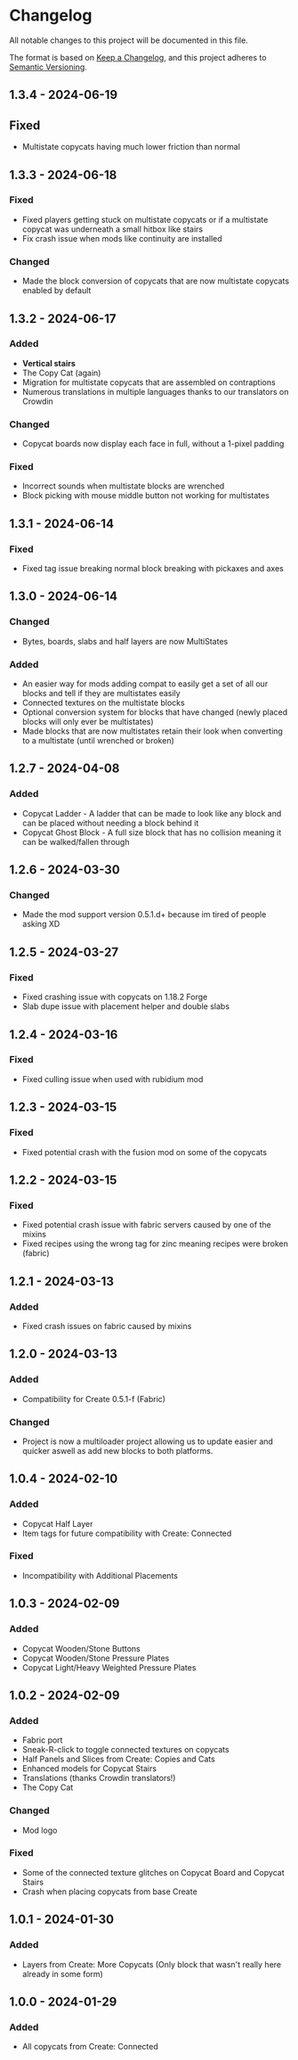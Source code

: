 # Changelog

All notable changes to this project will be documented in this file.

The format is based on [Keep a Changelog](https://keepachangelog.com/en/1.0.0/),
and this project adheres to [Semantic Versioning](https://semver.org/spec/v2.0.0.html).

## 1.3.4 - 2024-06-19

## Fixed

- Multistate copycats having much lower friction than normal

## 1.3.3 - 2024-06-18

### Fixed

- Fixed players getting stuck on multistate copycats or if a multistate copycat was underneath a small hitbox like stairs
- Fix crash issue when mods like continuity are installed

### Changed

- Made the block conversion of copycats that are now multistate copycats enabled by default

## 1.3.2 - 2024-06-17

### Added

- **Vertical stairs**
- The Copy Cat (again)
- Migration for multistate copycats that are assembled on contraptions
- Numerous translations in multiple languages thanks to our translators on Crowdin

### Changed

- Copycat boards now display each face in full, without a 1-pixel padding

### Fixed

- Incorrect sounds when multistate blocks are wrenched
- Block picking with mouse middle button not working for multistates

## 1.3.1 - 2024-06-14

### Fixed

- Fixed tag issue breaking normal block breaking with pickaxes and axes

## 1.3.0 - 2024-06-14
### Changed

- Bytes, boards, slabs and half layers are now MultiStates

### Added

- An easier way for mods adding compat to easily get a set of all our blocks and tell if they are multistates easily
- Connected textures on the multistate blocks
- Optional conversion system for blocks that have changed (newly placed blocks will only ever be multistates)
- Made blocks that are now multistates retain their look when converting to a multistate (until wrenched or broken)

## 1.2.7 - 2024-04-08

### Added

- Copycat Ladder - A ladder that can be made to look like any block and can be placed without needing a block behind it
- Copycat Ghost Block - A full size block that has no collision meaning it can be walked/fallen through

## 1.2.6 - 2024-03-30

### Changed

- Made the mod support version 0.5.1.d+ because im tired of people asking XD


## 1.2.5 - 2024-03-27

### Fixed
- Fixed crashing issue with copycats on 1.18.2 Forge
- Slab dupe issue with placement helper and double slabs


## 1.2.4 - 2024-03-16

### Fixed
- Fixed culling issue when used with rubidium mod

## 1.2.3 - 2024-03-15

### Fixed
- Fixed potential crash with the fusion mod on some of the copycats

## 1.2.2 - 2024-03-15

### Fixed
- Fixed potential crash issue with fabric servers caused by one of the mixins
- Fixed recipes using the wrong tag for zinc meaning recipes were broken (fabric)

## 1.2.1 - 2024-03-13

### Added
- Fixed crash issues on fabric caused by mixins


## 1.2.0 - 2024-03-13

### Added
- Compatibility for Create 0.5.1-f (Fabric)

### Changed
 - Project is now a multiloader project allowing us to update easier and quicker aswell as add new blocks to both platforms.

## 1.0.4 - 2024-02-10

### Added

- Copycat Half Layer
- Item tags for future compatibility with Create: Connected

### Fixed

- Incompatibility with Additional Placements

## 1.0.3 - 2024-02-09

### Added

- Copycat Wooden/Stone Buttons
- Copycat Wooden/Stone Pressure Plates
- Copycat Light/Heavy Weighted Pressure Plates

## 1.0.2 - 2024-02-09

### Added

- Fabric port
- Sneak-R-click to toggle connected textures on copycats
- Half Panels and Slices from Create: Copies and Cats
- Enhanced models for Copycat Stairs
- Translations (thanks Crowdin translators!)
- The Copy Cat

### Changed

- Mod logo

### Fixed

- Some of the connected texture glitches on Copycat Board and Copycat Stairs
- Crash when placing copycats from base Create

## 1.0.1 - 2024-01-30

### Added

- Layers from Create: More Copycats (Only block that wasn't really here already in some form)

## 1.0.0 - 2024-01-29

### Added

- All copycats from Create: Connected
